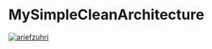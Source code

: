 # MySimpleCleanArchitecture
[![ariefzuhri](https://circleci.com/gh/ariefzuhri/MySimpleCleanArchitecture.svg?style=svg)](https://circleci.com/gh/ariefzuhri/MySimpleCleanArchitecture)
